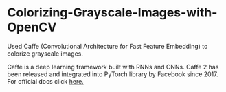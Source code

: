 # Colorizing-Grayscale-Images-with-OpenCV

Used Caffe (Convolutional Architecture for Fast Feature Embedding) to colorize grayscale images.

Caffe is a deep learning framework built with RNNs and CNNs. Caffe 2 has been released and integrated into PyTorch library by Facebook since 2017. For official docs click [here.](https://caffe.berkeleyvision.org/)

